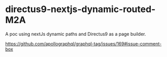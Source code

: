 # directus9-nextjs-dynamic-routed-M2A
A poc using nextJs dynamic paths and Directus9 as a page builder.

https://github.com/apollographql/graphql-tag/issues/169#issue-comment-box
